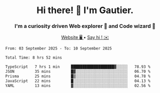 <h1 align="center">Hi there! 👋 I'm Gautier.</h1>
<h3 align="center">I'm a curiosity driven Web explorer 🚀 and Code wizard 🧙</h3>

<p align="center">
  <a href="https://xisabla.github.io/">Website 🖥️ </a> •
  <a href="mailto:xisabla.dev@gmail.com">Say hi ! ✉️</a>
</p>

<!--START_SECTION:waka-->

```txt
From: 03 September 2025 - To: 10 September 2025

Total Time: 8 hrs 52 mins

TypeScript   7 hrs 1 min     ███████████████████▓░░░░░   78.93 %
JSON         35 mins         █▓░░░░░░░░░░░░░░░░░░░░░░░   06.70 %
Prisma       25 mins         █▒░░░░░░░░░░░░░░░░░░░░░░░   04.78 %
JavaScript   22 mins         █░░░░░░░░░░░░░░░░░░░░░░░░   04.13 %
YAML         13 mins         ▓░░░░░░░░░░░░░░░░░░░░░░░░   02.56 %
```

<!--END_SECTION:waka-->
